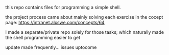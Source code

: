 this repo contains files for programming a simple shell.

the project process came about mainly solving each exercise in the cocept page: https://intranet.alxswe.com/concepts/64

I made a separate/private repo solely for those tasks; which naturally made the shell programming easier to get


update made frequently...
issues uptocome
